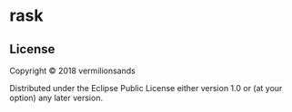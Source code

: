 # rask

## License

Copyright © 2018 vermilionsands

Distributed under the Eclipse Public License either version 1.0 or (at
your option) any later version.
